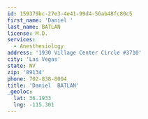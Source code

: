```yaml
---
id: 159379bc-27e3-4e41-99d4-56ab48fc80c5
first_name: 'Daniel '
last_name: BATLAN
license: M.D.
services:
  - Anesthesiology
address: '1930 Village Center Circle #3710'
city: 'Las Vegas'
state: NV
zip: '89134'
phone: 702-838-8004
title: 'Daniel  BATLAN'
_geoloc:
  lat: 36.1933
  lng: -115.301
---
```

